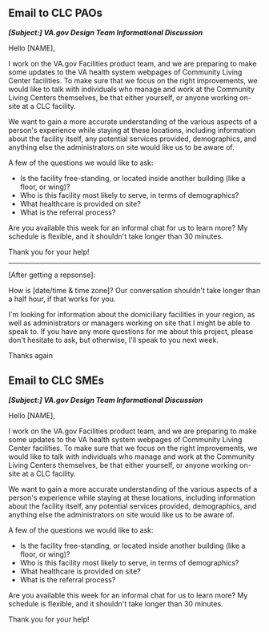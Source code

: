 ## Email to CLC PAOs

***[Subject:] VA.gov Design Team Informational Discussion***

Hello [NAME],

I work on the VA.gov Facilities product team, and we are preparing to make some updates to the VA health system webpages of Community Living Center facilities. To make sure that we focus on the right improvements, we would like to talk with individuals who manage and work at the Community Living Centers themselves, be that either yourself, or anyone working on-site at a CLC facility.

We want to gain a more accurate understanding of the various aspects of a person's experience while staying at these locations, including information about the facility itself, any potential services provided, demographics, and anything else the administrators on site would like us to be aware of.

A few of the questions we would like to ask:

- Is the facility free-standing, or located inside another building (like a floor, or wing)?
- Who is this facility most likely to serve, in terms of demographics?
- What healthcare is provided on site?
- What is the referral process?

Are you available this week for an informal chat for us to learn more? My schedule is flexible, and it shouldn't take longer than 30 minutes.

Thank you for your help!

---

[After getting a repsonse]:

How is [date/time & time zone]? Our conversation shouldn't take longer than a half hour, if that works for you.

I'm looking for information about the domiciliary facilities in your region, as well as administrators or managers working on site that I might be able to speak to. If you have any more questions for me about this project, please don't hesitate to ask, but otherwise, I'll speak to you next week.

Thanks again

## Email to CLC SMEs

***[Subject:] VA.gov Design Team Informational Discussion***

Hello [NAME],

I work on the VA.gov Facilities product team, and we are preparing to make some updates to the VA health system webpages of Community Living Center facilities. To make sure that we focus on the right improvements, we would like to talk with individuals who manage and work at the Community Living Centers themselves, be that either yourself, or anyone working on-site at a CLC facility.

We want to gain a more accurate understanding of the various aspects of a person's experience while staying at these locations, including information about the facility itself, any potential services provided, demographics, and anything else the administrators on site would like us to be aware of.

A few of the questions we would like to ask:

- Is the facility free-standing, or located inside another building (like a floor, or wing)?
- Who is this facility most likely to serve, in terms of demographics?
- What healthcare is provided on site?
- What is the referral process?

Are you available this week for an informal chat for us to learn more? My schedule is flexible, and it shouldn't take longer than 30 minutes.

Thank you for your help!
